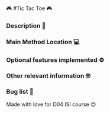 🎮 #Tic Tac Toe 🎮

### Description 📝

### Main Method Location 💻

### Optional features implemented ⚙️

### Other relevant information 🤓

### Bug list 🐛

Made with love for D04 ISI course 😊
